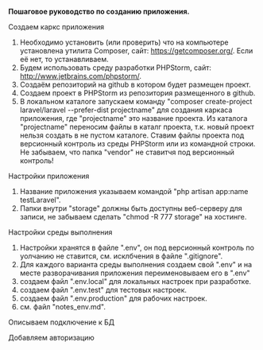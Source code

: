 **Пошаговое руководство по созданию приложения.**

Создаем каркс приложения
1. Необходимо установить (или проверить) что на компьютере установлена утилита Composer, 
сайт: https://getcomposer.org/.
Если её нет, то устанавливаем.
2. Будем использовать среду разработки PHPStorm, сайт: http://www.jetbrains.com/phpstorm/.
3. Создаём репозиторий на github в котором будет размещен проект.
4. Создаем проект в PHPStorm из репозитория размещенного в github.
5. В локальном каталоге запускаем команду "composer create-project laravel/laravel --prefer-dist projectname" для создания каркаса приложения, где "projectname" это название проекта.
Из каталога "projectname" переносим файлы в каталг проекта, т.к. новый проект нельзя создать в не пустом каталоге.
Ставим файлы проекта под версионный контроль из среды PHPStorm или из командной строки.
Не забываем, что папка "vendor" не ставитчя под версионный контроль!

Настройки приложения
1. Название приложения указываем командой "php artisan app:name testLaravel".
2. Папки внутри "storage" должны быть доступны веб-серверу для записи, не забываем сделать "chmod -R 777 storage" на хостинге.

Настройки среды выполнения
1. Настройки хранятся в файле ".env", он под версионный контроль по уолчанию не ставится, см. исклбчения в файле ".gitignore".
2. Для каждого варианта среды выполнения создаем свой ".env" и на месте разворачивания приложения переименовываем его в ".env"
3. создаем файл ".env.local" для локальных настроек при разработке.
4. создаем файл ".env.test" для тестовых настроек.
5. создаем файл ".env.production" для рабочих настроек.
6. см. файл "notes_env.md".  


Описываем подключение к БД 


Добавляем авторизацию


